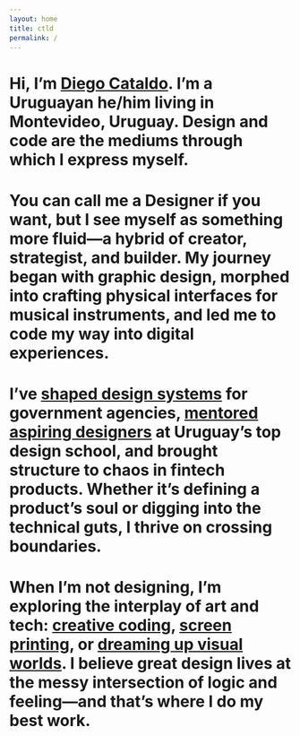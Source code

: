 ```yaml
---
layout: home
title: ctld
permalink: /
---
```


# Hi, I’m [Diego Cataldo](# "![Imagen 1](/assets/blogimages/me.jpg)"). I’m a Uruguayan he/him living in Montevideo, Uruguay. Design and code are the mediums through which I express myself.

# You can call me a Designer if you want, but I see myself as something more fluid—a hybrid of creator, strategist, and builder. My journey began with graphic design, morphed into crafting physical interfaces for musical instruments, and led me to code my way into digital experiences.

# I’ve [shaped design systems](# "![Imagen 1](/assets/blogimages/cwds1.png) ![Imagen 2](/assets/blogimages/gwick1.png) ![Imagen 3](/assets/blogimages/cvuy-3.png) ![Imagen 4](/assets/blogimages/bi1.png) ![Imagen 5](/assets/blogimages/tiles/busqueda1.png) ![Imagen 6](/assets/blogimages/tiles/ucu1.png) ![Imagen 7](/assets/blogimages/tiles/cw4.png)") for government agencies, [mentored aspiring designers](# "![Imagen 1](/assets/blogimages/tiles/reboot.jpg) ![Imagen 2](/assets/blogimages/tiles/cololo.jpg) ![Imagen 3](/assets/blogimages/tiles/tipo.jpg)") at Uruguay’s top design school, and brought structure to chaos in fintech products. Whether it’s defining a product’s soul or digging into the technical guts, I thrive on crossing boundaries.

# When I’m not designing, I’m exploring the interplay of art and tech: [creative coding](# "![Imagen 1](/assets/blogimages/tiles/shibuya.gif) ![Imagen 2](/assets/blogimages/tiles/cc-24.jpg) ![Imagen 3](/assets/blogimages/tiles/artifact-2.gif)"), [screen printing](# "![Imagen 1](/assets/blogimages/tiles/un-36.jpg) ![Imagen 2](/assets/blogimages/b.jpg) ![Imagen 3](/assets/blogimages/c.jpg)"), or [dreaming up visual worlds](# "![Imagen 1](/assets/blogimages/tiles/cat.gif)"). I believe great design lives at the messy intersection of logic and feeling—and that’s where I do my best work.